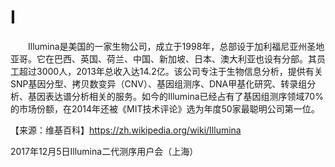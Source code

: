 # I
&emsp;&emsp;Illumina是美国的一家生物公司，成立于1998年，总部设于加利福尼亚州圣地亚哥。它在巴西、英国、荷兰、中国、新加坡、日本、澳大利亚也设有分部。其员工超过3000人，2013年总收入达14.2亿。该公司专注于生物信息分析，提供有关SNP基因分型、拷贝数变异（CNV）、基因组测序、DNA甲基化研究、转录组分析、基因表达谱分析相关的服务。如今的Illumina已经占有了基因组测序领域70%的市场份额，在2014年还被《MIT技术评论》选为年度50家最聪明公司第一位。

【来源：维基百科】https://zh.wikipedia.org/wiki/Illumina











2017年12月5日Illumina二代测序用户会（上海）
